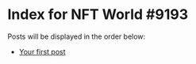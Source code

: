 # Index for NFT World #9193
Posts will be displayed in the order below:

- [Your first post](./001-first.md)

